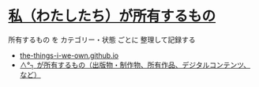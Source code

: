 # [私（わたしたち）が所有するもの](https://github.com/the-things-i-we-own/.github)
所有するもの を カテゴリー・状態 ごとに 整理して記録する

* [the-things-i-we-own.github.io](https://the-things-i-we-own.github.io/)
* [∧°┐ が所有するもの（出版物・制作物、所有作品、デジタルコンテンツ、など）](https://the-things-i-we-own.github.io/pehu/)
